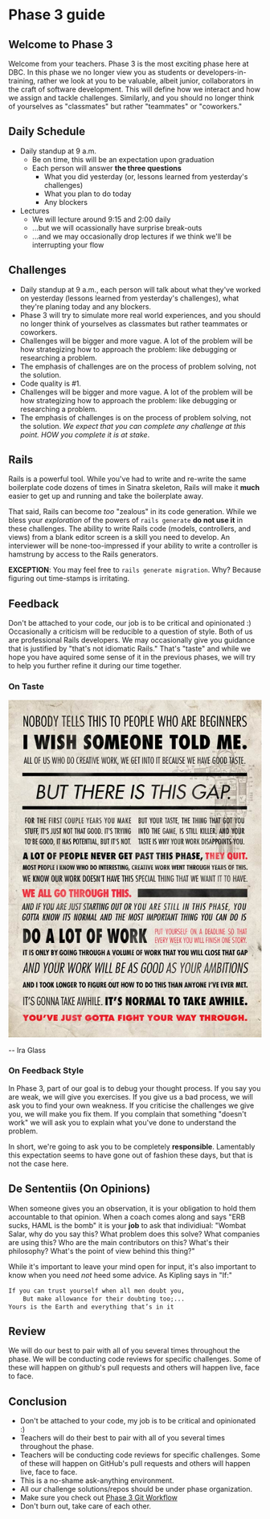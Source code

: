 # Phase 3 guide

## Welcome to Phase 3

Welcome from your teachers.  Phase 3 is the most exciting
phase here at DBC.  In this phase we no longer view you as students or
developers-in-training, rather we look at you to be valuable, albeit junior,
collaborators in the craft of software development.  This will define how we
interact and how we assign and tackle challenges.  Similarly, and you should no
longer think of yourselves as "classmates" but rather "teammates" or
"coworkers."

## Daily Schedule

- Daily standup at 9 a.m.
  - Be on time, this will be an expectation upon graduation
  - Each person will answer **the three questions**
    - What you did yesterday (or, lessons learned from yesterday's challenges)
    - What you plan to do today
    - Any blockers
- Lectures
  - We will lecture around 9:15 and 2:00 daily
  - ...but we will ocassionally have surprise break-outs
  - ...and we may occasionally drop lectures if we think we'll be interrupting
    your flow

## Challenges

- Daily standup at 9 a.m., each person will talk about what they've worked on yesterday (lessons learned from yesterday's challenges), what they're planing today and any blockers.
- Phase 3 will try to simulate more real world experiences, and you should no longer think of yourselves as classmates but rather teammates or coworkers.
- Challenges will be bigger and more vague. A lot of the problem will be how strategizing how to approach the problem: like debugging or researching a problem.
- The emphasis of challenges are on the process of problem solving, not the solution.
- Code quality is #1.
- Challenges will be bigger and more vague. A lot of the problem will be how strategizing how to approach the problem: like debugging or researching a problem.
- The emphasis of challenges is on the process of problem solving, not the
  solution.  _We expect that you can complete any challenge at this point.  HOW
you complete it is at stake_.

## Rails

Rails is a powerful tool.  While you've had to write and re-write the same
boilerplate code dozens of times in Sinatra skeleton, Rails will make it
**much** easier to get up and running and take the boilerplate away.

That said, Rails can become _too_ "zealous" in its code generation.  While we
bless your *exploration* of the powers of `rails generate` **do not use it** in
these challenges.  The ability to write Rails code (models, controllers, and
views) from a blank editor screen is a skill you need to develop.  An
interviewer will be none-too-impressed if your ability to write a controller is
hamstrung by access to the Rails generators.

**EXCEPTION**:  You may feel free to `rails generate migration`.  Why?  Because
figuring out time-stamps is irritating.

## Feedback

Don't be attached to your code, our job is to be critical and opinionated :)
Occasionally a criticism will be reducible to a question of style.  Both of us
are professional Rails developers.  We may occasionally give you guidance that
is justified by "that's not idiomatic Rails."  That's "taste" and while we hope
you have aquired some sense of it in the previous phases, we will try to help
you further refine it during our time together.


### On Taste

![quote by Ira Glass on beginners](ira-glass-quote.jpg)

-- Ira Glass

### On Feedback Style

In Phase 3, part of our goal is to debug your thought process.  If you say you
are weak, we will give you exercises.  If you give us a bad process, we will ask
you to find your own weakness.  If you criticise the challenges we give you, we
will make you fix them.  If you complain that something "doesn't work" we will
ask you to explain what you've done to understand the problem.

In short, we're going to ask you to be completely **responsible**.  Lamentably
this expectation seems to have gone out of fashion these days, but that is not
the case here.

## De Sententiis (On Opinions)

When someone gives you an observation, it is your obligation to hold them
accountable to that opinion.  When a coach comes along and says "ERB sucks,
HAML is the bomb" it is your **job** to ask that individiual:  "Wombat Salar,
why do you say this?  What problem does this solve?  What companies are using
this?  Who are the main contributors on this?  What's their philosophy?  What's
the point of view behind this thing?"

While it's important to leave your mind open for input, it's also important to
know when you need *not* heed some advice.  As Kipling says in "If:"

    If you can trust yourself when all men doubt you,
        But make allowance for their doubting too;...
    Yours is the Earth and everything that’s in it

## Review

We will do our best to pair with all of you several times throughout the phase.
We will be conducting code reviews for specific challenges. Some of these will
happen on github's pull requests and others will happen live, face to face.

## Conclusion

- Don't be attached to your code, my job is to be critical and opinionated :)
- Teachers will do their best to pair with all of you several times throughout the phase.
- Teachers will be conducting code reviews for specific challenges. Some of these will happen on GitHub's pull requests and others will happen live, face to face.
- This is a no-shame ask-anything environment.
- All our challenge solutions/repos should be under phase organization.
- Make sure you check out [Phase 3 Git Workflow](../../../phase-3-guide/blob/master/git-workflow.md#phase-3-github-workflow)
- Don't burn out, take care of each other.
